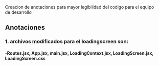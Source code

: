 Creacion de anotaciones para mayor legibilidad del codigo para el equipo de desarrollo

## Anotaciones

### 1. archivos modificados para el loadingscreen son:

#### -Routes.jsx, App.jsx, main.jsx, LoadingContext.jsx, LoadingScreen.jsx, LoadingScreen.css
